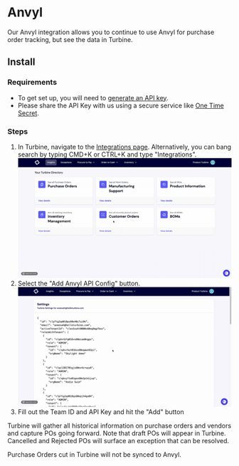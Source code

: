 # Anvyl

Our Anvyl integration allows you to continue to use Anvyl for purchase order tracking, but see the data in Turbine. 

## Install

### Requirements 

- To get set up, you will need to [generate an API key](https://support.anvyl.com/hc/en-us/articles/14627347875085-Generate-an-API-key).
- Please share the API Key with us using a secure service like [One Time Secret](https://onetimesecret.com). 

### Steps

1. In Turbine, navigate to the [Integrations page](https://app.helloturbine.com/integrations). Alternatively, you can bang search by typing CMD+K or CTRL+K and type "Integrations".
![Navigate to settings GIF](../../static/img/navigate_to_settings.gif)
2. Select the "Add Anvyl API Config" button.
![Navigate to settings GIF](../../static/img/anvyl.gif)
4. Fill out the Team ID and API Key and hit the "Add" button

Turbine will gather all historical information on purchase orders and vendors and capture POs going forward. Note that draft POs will appear in Turbine. Cancelled and Rejected POs will surface an exception that can be resolved.

Purchase Orders cut in Turbine will not be synced to Anvyl.
